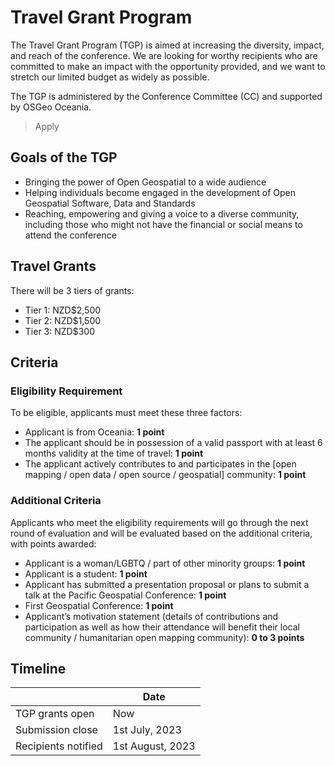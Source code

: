 <!-- title should be Travel Grant Program 
Status: writing -->
# Travel Grant Program #
The Travel Grant Program (TGP) is aimed at increasing the diversity, impact, and reach of the conference. We are looking for worthy recipients who are committed to make an impact with the opportunity provided, and we want to stretch our limited budget as widely as possible.

The TGP is administered by the Conference Committee (CC) and supported by OSGeo Oceania. 
<!-- Applications will be accepted until DD Month 2023. -->
> Apply

## Goals of the TGP ##
- Bringing the power of Open Geospatial to a wide audience
- Helping individuals become engaged in the development of Open Geospatial Software, Data and Standards
- Reaching, empowering and giving a voice to a diverse community, including those who might not have the financial or social means to attend the conference
## Travel Grants ##
There will be 3 tiers of grants:
- Tier 1: NZD$2,500
- Tier 2: NZD$1,500
- Tier 3: NZD$300
## Criteria ##
### Eligibility Requirement ###
To be eligible, applicants must meet these three factors:
- Applicant is from Oceania: **1 point**
- The applicant should be in possession of a valid passport with at least 6 months validity at the time of travel: **1 point**
- The applicant actively contributes to and participates in the [open mapping / open data / open source / geospatial] community: **1 point**
### Additional Criteria ###
Applicants who meet the eligibility requirements will go through the next round of evaluation and will be evaluated based on the additional criteria, with points awarded:
- Applicant is a woman/LGBTQ / part of other minority groups: **1 point**
- Applicant is a student: **1 point**
- Applicant has submitted a presentation proposal or plans to submit a talk at the Pacific Geospatial Conference: **1 point**
- First Geospatial Conference: **1 point**
- Applicant’s motivation statement (details of contributions and participation as well as how their attendance will benefit their local community / humanitarian open mapping community): **0 to 3 points**
## Timeline ##
|  | Date |
| --- | --- |
|TGP grants open | Now |
| Submission close | 1st July, 2023 |
| Recipients notified | 1st August, 2023 |

